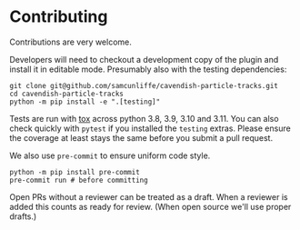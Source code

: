 
# Contributing

Contributions are very welcome.

Developers will need to checkout a development copy of the plugin and install it in editable mode.
Presumably also with the testing dependencies:

    git clone git@github.com/samcunliffe/cavendish-particle-tracks.git
    cd cavendish-particle-tracks
    python -m pip install -e ".[testing]"


Tests are run with [tox] across python 3.8, 3.9, 3.10 and 3.11.
You can also check quickly with `pytest` if you installed the `testing` extras.
Please ensure the coverage at least stays the same before you submit a pull request.

We also use `pre-commit` to ensure uniform code style.

    python -m pip install pre-commit
    pre-commit run # before committing

Open PRs without a reviewer can be treated as a draft. When a reviewer is added this counts as ready for review.
(When open source we'll use proper drafts.)


[tox]: https://tox.readthedocs.io/en/latest/
